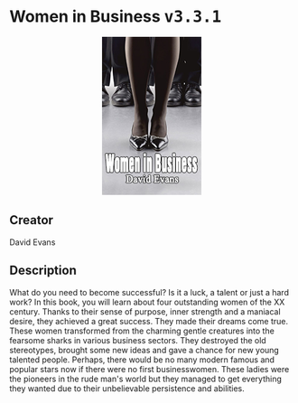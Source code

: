 
# Women in Business <kbd>v3.3.1</kbd>

<center>
  <img src="./cover-1024.jpg"/>
</center>

## Creator
David Evans

## Description
<p>What do you need to become successful? Is it a luck, a talent or just a hard work? In this book, you will learn about four outstanding women of the XX century. Thanks to their sense of purpose, inner strength and a maniacal desire, they achieved a great success. They made their dreams come true. These women transformed from the charming gentle creatures into the fearsome sharks in various business sectors. They destroyed the old stereotypes, brought some new ideas and gave a chance for new young talented people. Perhaps, there would be no many modern famous and popular stars now if there were no first businesswomen. These ladies were the pioneers in the rude man's world but they managed to get everything they wanted due to their unbelievable persistence and abilities.</p>
